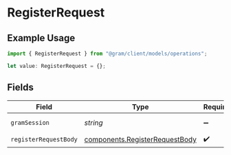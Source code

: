 # RegisterRequest

## Example Usage

```typescript
import { RegisterRequest } from "@gram/client/models/operations";

let value: RegisterRequest = {};
```

## Fields

| Field                                                                            | Type                                                                             | Required                                                                         | Description                                                                      |
| -------------------------------------------------------------------------------- | -------------------------------------------------------------------------------- | -------------------------------------------------------------------------------- | -------------------------------------------------------------------------------- |
| `gramSession`                                                                    | *string*                                                                         | :heavy_minus_sign:                                                               | Session header                                                                   |
| `registerRequestBody`                                                            | [components.RegisterRequestBody](../../models/components/registerrequestbody.md) | :heavy_check_mark:                                                               | N/A                                                                              |